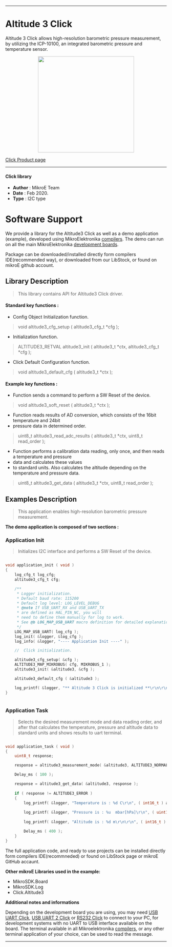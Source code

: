 

---
# Altitude 3 Click

Altitude 3 Click allows high-resolution barometric pressure measurement, by utilizing the ICP-10100, an integrated barometric pressure and temperature sensor.

<p align="center">
  <img src="https://download.mikroe.com/images/click_for_ide/altitude3_click.png" height=300px>
</p>

[Click Product page](https://www.mikroe.com/altitude-3-click)

---


#### Click library 

- **Author**        : MikroE Team
- **Date**          : Feb 2020.
- **Type**          : I2C type


# Software Support

We provide a library for the Altitude3 Click 
as well as a demo application (example), developed using MikroElektronika 
[compilers](https://shop.mikroe.com/compilers). 
The demo can run on all the main MikroElektronika [development boards](https://shop.mikroe.com/development-boards).

Package can be downloaded/installed directly form compilers IDE(recommended way), or downloaded from our LibStock, or found on mikroE github account. 

## Library Description

> This library contains API for Altitude3 Click driver.

#### Standard key functions :

- Config Object Initialization function.
> void altitude3_cfg_setup ( altitude3_cfg_t *cfg ); 
 
- Initialization function.
> ALTITUDE3_RETVAL altitude3_init ( altitude3_t *ctx, altitude3_cfg_t *cfg );

- Click Default Configuration function.
> void altitude3_default_cfg ( altitude3_t *ctx );


#### Example key functions :

- Function sends a command to perform a SW Reset of the device.
> void altitude3_soft_reset ( altitude3_t *ctx );
 
- Function reads results of AD conversion, which consists of the 16bit temperature and 24bit
- pressure data in determined order.
> uint8_t altitude3_read_adc_results ( altitude3_t *ctx, uint8_t read_order );

- Function performs a calibration data reading, only once, and then reads a temperature and pressure
- data and calculates these values
- to standard units. Also calculates the altitude depending on the temperature and pressure data.
> uint8_t altitude3_get_data ( altitude3_t *ctx, uint8_t read_order );

## Examples Description

> This application enables high-resolution barometric pressure measurement.

**The demo application is composed of two sections :**

### Application Init 

> Initializes I2C interface and performs a SW Reset of the device.

```c

void application_init ( void )
{
    log_cfg_t log_cfg;
    altitude3_cfg_t cfg;

    /** 
     * Logger initialization.
     * Default baud rate: 115200
     * Default log level: LOG_LEVEL_DEBUG
     * @note If USB_UART_RX and USB_UART_TX 
     * are defined as HAL_PIN_NC, you will 
     * need to define them manually for log to work. 
     * See @b LOG_MAP_USB_UART macro definition for detailed explanation.
     */
    LOG_MAP_USB_UART( log_cfg );
    log_init( &logger, &log_cfg );
    log_info( &logger, "---- Application Init ----" );

    //  Click initialization.

    altitude3_cfg_setup( &cfg );
    ALTITUDE3_MAP_MIKROBUS( cfg, MIKROBUS_1 );
    altitude3_init( &altitude3, &cfg );

    altitude3_default_cfg ( &altitude3 );

    log_printf( &logger, "** Altitude 3 Click is initialized **\r\n\r\n" );
}
  
```

### Application Task

> Selects the desired measurement mode and data reading order, and after that
> calculates the temperature, pressure and altitude data to standard units and shows results to uart
> terminal.

```c

void application_task ( void )
{
    uint8_t response;

    response = altitude3_measurement_mode( &altitude3, ALTITUDE3_NORMAL_T_FIRST );

    Delay_ms ( 100 );

    response = altitude3_get_data( &altitude3, response );
    
    if ( response != ALTITUDE3_ERROR )
    {
        log_printf( &logger, "Temperature is : %d C\r\n", ( int16_t ) altitude3.sens_data.temperature );
       
        log_printf( &logger, "Pressure is : %u  mbar[hPa]\r\n", ( uint16_t ) altitude3.sens_data.pressure );
    
        log_printf( &logger, "Altitude is : %d m\r\n\r\n", ( int16_t ) altitude3.sens_data.altitude );

        Delay_ms ( 400 );
    }
} 

```

The full application code, and ready to use projects can be  installed directly form compilers IDE(recommneded) or found on LibStock page or mikroE GitHub accaunt.

**Other mikroE Libraries used in the example:** 

- MikroSDK.Board
- MikroSDK.Log
- Click.Altitude3

**Additional notes and informations**

Depending on the development board you are using, you may need 
[USB UART Click](https://shop.mikroe.com/usb-uart-click), 
[USB UART 2 Click](https://shop.mikroe.com/usb-uart-2-click) or 
[RS232 Click](https://shop.mikroe.com/rs232-click) to connect to your PC, for 
development systems with no UART to USB interface available on the board. The 
terminal available in all Mikroelektronika 
[compilers](https://shop.mikroe.com/compilers), or any other terminal application 
of your choice, can be used to read the message.



---
